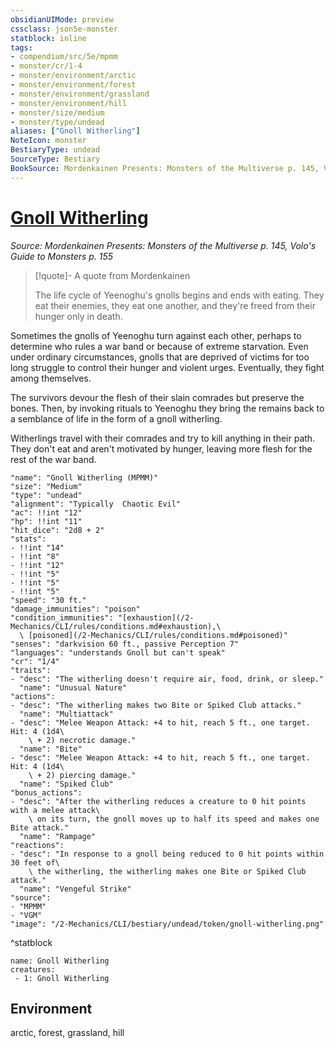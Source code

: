 ```yaml
---
obsidianUIMode: preview
cssclass: json5e-monster
statblock: inline
tags:
- compendium/src/5e/mpmm
- monster/cr/1-4
- monster/environment/arctic
- monster/environment/forest
- monster/environment/grassland
- monster/environment/hill
- monster/size/medium
- monster/type/undead
aliases: ["Gnoll Witherling"]
NoteIcon: monster
BestiaryType: undead
SourceType: Bestiary
BookSource: Mordenkainen Presents: Monsters of the Multiverse p. 145, Volo's Guide to Monsters p. 155
---
```

# [Gnoll Witherling](2-Mechanics/CLI/bestiary/undead/gnoll-witherling-mpmm.md)
*Source: Mordenkainen Presents: Monsters of the Multiverse p. 145, Volo's Guide to Monsters p. 155*  

> [!quote]- A quote from Mordenkainen  
> 
> The life cycle of Yeenoghu's gnolls begins and ends with eating. They eat their enemies, they eat one another, and they're freed from their hunger only in death.

Sometimes the gnolls of Yeenoghu turn against each other, perhaps to determine who rules a war band or because of extreme starvation. Even under ordinary circumstances, gnolls that are deprived of victims for too long struggle to control their hunger and violent urges. Eventually, they fight among themselves.

The survivors devour the flesh of their slain comrades but preserve the bones. Then, by invoking rituals to Yeenoghu they bring the remains back to a semblance of life in the form of a gnoll witherling.

Witherlings travel with their comrades and try to kill anything in their path. They don't eat and aren't motivated by hunger, leaving more flesh for the rest of the war band.

```statblock
"name": "Gnoll Witherling (MPMM)"
"size": "Medium"
"type": "undead"
"alignment": "Typically  Chaotic Evil"
"ac": !!int "12"
"hp": !!int "11"
"hit_dice": "2d8 + 2"
"stats":
- !!int "14"
- !!int "8"
- !!int "12"
- !!int "5"
- !!int "5"
- !!int "5"
"speed": "30 ft."
"damage_immunities": "poison"
"condition_immunities": "[exhaustion](/2-Mechanics/CLI/rules/conditions.md#exhaustion),\
  \ [poisoned](/2-Mechanics/CLI/rules/conditions.md#poisoned)"
"senses": "darkvision 60 ft., passive Perception 7"
"languages": "understands Gnoll but can't speak"
"cr": "1/4"
"traits":
- "desc": "The witherling doesn't require air, food, drink, or sleep."
  "name": "Unusual Nature"
"actions":
- "desc": "The witherling makes two Bite or Spiked Club attacks."
  "name": "Multiattack"
- "desc": "Melee Weapon Attack: +4 to hit, reach 5 ft., one target. Hit: 4 (1d4\
    \ + 2) necrotic damage."
  "name": "Bite"
- "desc": "Melee Weapon Attack: +4 to hit, reach 5 ft., one target. Hit: 4 (1d4\
    \ + 2) piercing damage."
  "name": "Spiked Club"
"bonus_actions":
- "desc": "After the witherling reduces a creature to 0 hit points with a melee attack\
    \ on its turn, the gnoll moves up to half its speed and makes one Bite attack."
  "name": "Rampage"
"reactions":
- "desc": "In response to a gnoll being reduced to 0 hit points within 30 feet of\
    \ the witherling, the witherling makes one Bite or Spiked Club attack."
  "name": "Vengeful Strike"
"source":
- "MPMM"
- "VGM"
"image": "/2-Mechanics/CLI/bestiary/undead/token/gnoll-witherling.png"
```
^statblock

```encounter-table
name: Gnoll Witherling
creatures:
 - 1: Gnoll Witherling
```

## Environment

arctic, forest, grassland, hill